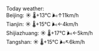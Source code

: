 Today weather:  
Beijing: ☀️   🌡️+13°C 🌬️↑11km/h  
Tianjin: ☀️   🌡️+15°C 🌬️←4km/h  
Shijiazhuang: ☀️   🌡️+17°C 🌬️←5km/h  
Tangshan: ☀️   🌡️+15°C 🌬️↖6km/h  
